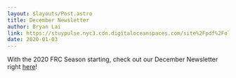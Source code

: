 ```yaml
---
layout: $layouts/Post.astro
title: December Newsletter
author: Bryan Lai
link: https://stuypulse.nyc3.cdn.digitaloceanspaces.com/site%2Fpdf%2Fold_pdfs%2F2019_december.pdf
date: 2020-01-03
---
```


With the 2020 FRC Season starting, check out our December Newsletter right [here](https://stuypulse.nyc3.cdn.digitaloceanspaces.com/site%2Fpdf%2Fold_pdfs%2F2019_december.pdf)!

